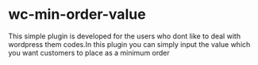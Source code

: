 # wc-min-order-value
This simple plugin is developed for the users who dont like to deal with wordpress them codes.In this plugin you can simply input the value which you want customers to place as a minimum order
